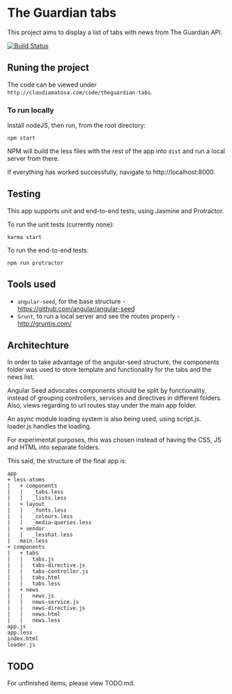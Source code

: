 # The Guardian tabs

This project aims to display a list of tabs with news from The Guardian API.

[![Build Status](https://travis-ci.org/claudiamatosa/theguardian-tabs.svg?branch=master)](https://travis-ci.org/claudiamatosa/theguardian-tabs)

## Runing the project

The code can be viewed under `http://claudiamatosa.com/code/theguardian-tabs`.

### To run locally

Install nodeJS, then run, from the root directory:

    npm start

NPM will build the less files with the rest of the app into `dist` and run a local
server from there.

If everything has worked successfully, navigate to http://localhost:8000.

## Testing

This app supports unit and end-to-end tests, using Jasmine and Protractor.

To run the unit tests (currently none):

    karma start
    
To run the end-to-end tests:
    
    npm run protractor

## Tools used

- `angular-seed`, for the base structure - https://github.com/angular/angular-seed
- `Grunt`, to run a local server and see the routes properly - http://gruntjs.com/

## Architechture

In order to take advantage of the angular-seed structure, the components folder
was used to store template and functionality for the tabs and the news list.

Angular Seed advocates components should be split by functionality, instead of grouping
controllers, services and directives in different folders. Also, views regarding
to url routes stay under the main app folder.

An async module loading system is also being used, using script.js. loader.js handles the
loading.

For experimental purposes, this was chosen instead of having the CSS, JS and HTML into
separate folders.

This said, the structure of the final app is:

    app
    + less-atoms
    |   + components
    |   |   _tabs.less
    |   |   _lists.less
    |   + layout
    |   |   _fonts.less
    |   |   _colours.less
    |   |   _media-queries.less
    |   + vendor
    |   |   _lesshat.less
    |   main.less
    + components
    |   + tabs
    |   |   tabs.js
    |   |   tabs-directive.js
    |   |   tabs-controller.js
    |   |   tabs.html
    |   |   tabs.less
    |   + news
    |   |   news.js
    |   |   news-service.js
    |   |   news-directive.js
    |   |   news.html
    |   |   news.less
    app.js
    app.less
    index.html
    loader.js


## TODO

For unfinished items, please view TODO.md.

